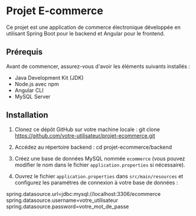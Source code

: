 # Projet E-commerce

Ce projet est une application de commerce électronique développée en utilisant Spring Boot pour le backend et Angular pour le frontend.

## Prérequis

Avant de commencer, assurez-vous d'avoir les éléments suivants installés :

- Java Development Kit (JDK)
- Node.js avec npm
- Angular CLI
- MySQL Server

## Installation

1. Clonez ce dépôt GitHub sur votre machine locale : git clone https://github.com/votre-utilisateur/projet-ecommerce.git
2. Accédez au répertoire backend : cd projet-ecommerce/backend


3. Créez une base de données MySQL nommée `ecommerce` (vous pouvez modifier le nom dans le fichier `application.properties` si nécessaire).

4. Ouvrez le fichier `application.properties` dans `src/main/resources` et configurez les paramètres de connexion à votre base de données :

spring.datasource.url=jdbc:mysql://localhost:3306/ecommerce
spring.datasource.username=votre_utilisateur
spring.datasource.password=votre_mot_de_passe
